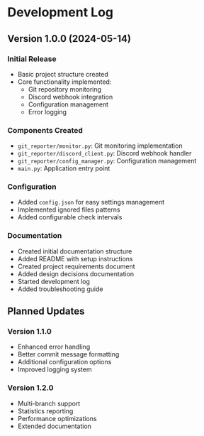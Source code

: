 # Development Log

## Version 1.0.0 (2024-05-14)

### Initial Release
- Basic project structure created
- Core functionality implemented:
  - Git repository monitoring
  - Discord webhook integration
  - Configuration management
  - Error logging

### Components Created
- `git_reporter/monitor.py`: Git monitoring implementation
- `git_reporter/discord_client.py`: Discord webhook handler
- `git_reporter/config_manager.py`: Configuration management
- `main.py`: Application entry point

### Configuration
- Added `config.json` for easy settings management
- Implemented ignored files patterns
- Added configurable check intervals

### Documentation
- Created initial documentation structure
- Added README with setup instructions
- Created project requirements document
- Added design decisions documentation
- Started development log
- Added troubleshooting guide

## Planned Updates

### Version 1.1.0
- Enhanced error handling
- Better commit message formatting
- Additional configuration options
- Improved logging system

### Version 1.2.0
- Multi-branch support
- Statistics reporting
- Performance optimizations
- Extended documentation 